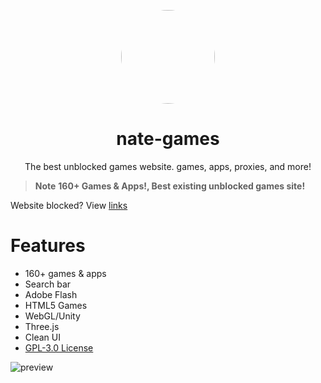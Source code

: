 <p align="center">
<kbd>
<a href="https://bit.ly/nate-games">
<img style="border-radius:50%" height="150px" src="https://raw.githubusercontent.com/nate-games/nate-games.github.io/main/0/assets/img/favicon.png"></a>
</kbd>
</p>

<h1 align="center">nate-games</h1>
<p align="center">The best unblocked games website. games, apps, proxies, and more!</p>


> **Note**
> **160+ Games & Apps!, Best existing unblocked games site!**

Website blocked? View [links](https://github.com/nate-games/nate-games.github.io/wiki/URLS)

# Features
- 160+ games & apps
- Search bar
- Adobe Flash
- HTML5 Games
- WebGL/Unity
- Three.js
- Clean UI
- [GPL-3.0 License](/LICENSE.txt)

![preview](https://github.com/nate-games/nate-games.github.io/assets/131909495/487e0c8a-e5e5-414f-971b-6665161a799e)
